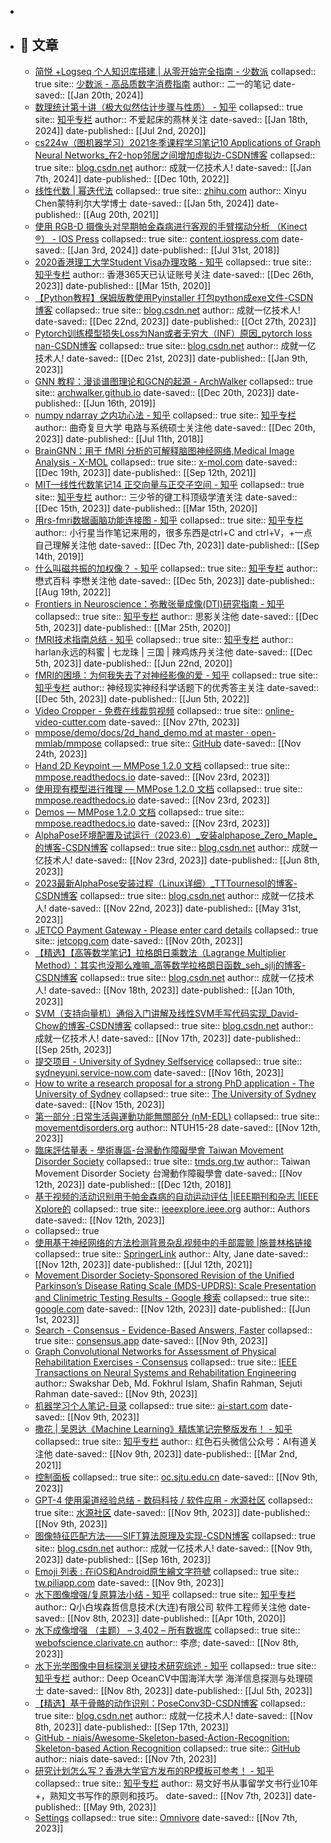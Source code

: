 -
- ## 🔖 文章
	- [简悦 +Logseq 个人知识库搭建 | 从零开始完全指南 - 少数派](https://omnivore.app/me/logseq-18d263e42a6)
	  collapsed:: true
	  site:: [少数派 - 高品质数字消费指南](https://sspai.com/post/72022)
	  author:: 二一的笔记
	  date-saved:: [[Jan 20th, 2024]]
	- [数理统计第十讲（极大似然估计步骤与性质） - 知乎](https://omnivore.app/me/-18d1c342e9e)
	  collapsed:: true
	  site:: [知乎专栏](https://zhuanlan.zhihu.com/p/152614797)
	  author:: 不爱起床的燕林​关注
	  date-saved:: [[Jan 18th, 2024]]
	  date-published:: [[Jul 2nd, 2020]]
	- [cs224w（图机器学习）2021冬季课程学习笔记10 Applications of Graph Neural Networks_在2-hop邻居之间增加虚拟边-CSDN博客](https://omnivore.app/me/cs-224-w-2021-10-applications-of-graph-neural-networks-2-hop-csd-18ce2b7acf6)
	  collapsed:: true
	  site:: [blog.csdn.net](https://blog.csdn.net/PolarisRisingWar/article/details/118001121)
	  author:: 成就一亿技术人!
	  date-saved:: [[Jan 7th, 2024]]
	  date-published:: [[Dec 10th, 2022]]
	- [线性代数 | 幂迭代法](https://omnivore.app/me/-18cd7b866b4)
	  collapsed:: true
	  site:: [zhihu.com](https://www.zhihu.com/tardis/zm/art/336250805?source_id=1005)
	  author:: Xinyu Chen蒙特利尔大学博士
	  date-saved:: [[Jan 5th, 2024]]
	  date-published:: [[Aug 20th, 2021]]
	- [使用 RGB-D 摄像头对早期帕金森病进行客观的手臂摆动分析 （Kinect &reg;） - IOS Press](https://omnivore.app/me/rgb-d-kinect-reg-ios-press-18cce5d151b)
	  collapsed:: true
	  site:: [content.iospress.com](https://content.iospress.com/articles/journal-of-parkinsons-disease/jpd181401)
	  date-saved:: [[Jan 3rd, 2024]]
	  date-published:: [[Jul 31st, 2018]]
	- [2020香港理工大学Student Visa办理攻略 - 知乎](https://omnivore.app/me/2020-student-visa-18ca60487f6)
	  collapsed:: true
	  site:: [知乎专栏](https://zhuanlan.zhihu.com/p/113187131)
	  author:: 香港365天​已认证账号​关注
	  date-saved:: [[Dec 26th, 2023]]
	  date-published:: [[Mar 15th, 2020]]
	- [【Python教程】保姆版教使用Pyinstaller 打包python成exe文件-CSDN博客](https://omnivore.app/me/python-pyinstaller-python-exe-csdn-18c91505e3f)
	  collapsed:: true
	  site:: [blog.csdn.net](https://blog.csdn.net/flyskymood/article/details/123668136)
	  author:: 成就一亿技术人!
	  date-saved:: [[Dec 22nd, 2023]]
	  date-published:: [[Oct 27th, 2023]]
	- [Pytorch训练模型损失Loss为Nan或者无穷大（INF）原因_pytorch loss nan-CSDN博客](https://omnivore.app/me/pytorch-loss-nan-inf-pytorch-loss-nan-csdn-18c8c0e3699)
	  collapsed:: true
	  site:: [blog.csdn.net](https://blog.csdn.net/ytusdc/article/details/122321907)
	  author:: 成就一亿技术人!
	  date-saved:: [[Dec 21st, 2023]]
	  date-published:: [[Jan 9th, 2023]]
	- [GNN 教程：漫谈谱图理论和GCN的起源 - ArchWalker](https://omnivore.app/me/gnn-gcn-arch-walker-18c87cc1b95)
	  collapsed:: true
	  site:: [archwalker.github.io](https://archwalker.github.io/blog/2019/06/16/GNN-Spectral-Graph.html)
	  date-saved:: [[Dec 20th, 2023]]
	  date-published:: [[Jun 16th, 2019]]
	- [numpy ndarray 之内功心法 - 知乎](https://omnivore.app/me/numpy-ndarray-18c853fe027)
	  collapsed:: true
	  site:: [知乎专栏](https://zhuanlan.zhihu.com/p/39287693)
	  author:: 曲奇​复旦大学 电路与系统硕士​关注他
	  date-saved:: [[Dec 20th, 2023]]
	  date-published:: [[Jul 11th, 2018]]
	- [BrainGNN：用于 fMRI 分析的可解释脑图神经网络,Medical Image Analysis - X-MOL](https://omnivore.app/me/brain-gnn-f-mri-medical-image-analysis-x-mol-18c826e9b44)
	  collapsed:: true
	  site:: [x-mol.com](https://www.x-mol.com/paper/1437212882101923840/t?adv=)
	  date-saved:: [[Dec 19th, 2023]]
	  date-published:: [[Sep 12th, 2021]]
	- [MIT—线性代数笔记14 正交向量与正交子空间 - 知乎](https://omnivore.app/me/mit-14-18c6d27ea89)
	  collapsed:: true
	  site:: [知乎专栏](https://zhuanlan.zhihu.com/p/45861456)
	  author:: 三少爷的键​工科顶级学渣​关注
	  date-saved:: [[Dec 15th, 2023]]
	  date-published:: [[Mar 15th, 2020]]
	- [用rs-fmri数据画脑功能连接图 - 知乎](https://omnivore.app/me/rs-fmri-18c43bf0af8)
	  collapsed:: true
	  site:: [知乎专栏](https://zhuanlan.zhihu.com/p/82419617)
	  author:: 小行星当作笔记来用的，很多东西是ctrl+C and ctrl+V，+一点自己理解​关注他
	  date-saved:: [[Dec 7th, 2023]]
	  date-published:: [[Sep 14th, 2019]]
	- [什么叫磁共振的加权像？ - 知乎](https://omnivore.app/me/-18c39d2b612)
	  collapsed:: true
	  site:: [知乎专栏](https://zhuanlan.zhihu.com/p/553793050)
	  author:: 懋式百科 李懋​​关注他
	  date-saved:: [[Dec 5th, 2023]]
	  date-published:: [[Aug 19th, 2022]]
	- [Frontiers in Neuroscience：弥散张量成像(DTI)研究指南 - 知乎](https://omnivore.app/me/frontiers-in-neuroscience-dti-18c38f8b2cc)
	  collapsed:: true
	  site:: [知乎专栏](https://zhuanlan.zhihu.com/p/116443062)
	  author:: 思影​关注他
	  date-saved:: [[Dec 5th, 2023]]
	  date-published:: [[Mar 25th, 2020]]
	- [fMRI技术指南总结 - 知乎](https://omnivore.app/me/f-mri-18c38efe008)
	  collapsed:: true
	  site:: [知乎专栏](https://zhuanlan.zhihu.com/p/148999417)
	  author:: harlan永远的科蜜 | 七龙珠 | 三国 | 辣鸡炼丹​关注他
	  date-saved:: [[Dec 5th, 2023]]
	  date-published:: [[Jun 22nd, 2020]]
	- [fMRI的困境：为何我失去了对神经影像的爱 - 知乎](https://omnivore.app/me/f-mri-18c38ee6ec9)
	  collapsed:: true
	  site:: [知乎专栏](https://zhuanlan.zhihu.com/p/524297744)
	  author:: 神经现实​神经科学话题下的优秀答主​关注
	  date-saved:: [[Dec 5th, 2023]]
	  date-published:: [[Jun 5th, 2022]]
	- [Video Cropper - 免费在线裁剪视频](https://omnivore.app/me/video-cropper-18c113481e5)
	  collapsed:: true
	  site:: [online-video-cutter.com](https://online-video-cutter.com/cn/crop-video)
	  date-saved:: [[Nov 27th, 2023]]
	- [mmpose/demo/docs/2d_hand_demo.md at master · open-mmlab/mmpose](https://omnivore.app/me/mmpose-demo-docs-2-d-hand-demo-md-at-master-open-mmlab-mmpose-18bfcf7d7ad)
	  collapsed:: true
	  site:: [GitHub](https://github.com/open-mmlab/mmpose/blob/master/demo/docs/2d_hand_demo.md)
	  date-saved:: [[Nov 24th, 2023]]
	- [Hand 2D Keypoint — MMPose 1.2.0 文档](https://omnivore.app/me/hand-2-d-keypoint-mm-pose-1-2-0-18bfce77933)
	  collapsed:: true
	  site:: [mmpose.readthedocs.io](https://mmpose.readthedocs.io/zh-cn/dev-1.x/model_zoo/hand_2d_keypoint.html)
	  date-saved:: [[Nov 23rd, 2023]]
	- [使用现有模型进行推理 — MMPose 1.2.0 文档](https://omnivore.app/me/mm-pose-1-2-0-18bfa35466d)
	  collapsed:: true
	  site:: [mmpose.readthedocs.io](https://mmpose.readthedocs.io/zh-cn/latest/user_guides/inference.html)
	  date-saved:: [[Nov 23rd, 2023]]
	- [Demos — MMPose 1.2.0 文档](https://omnivore.app/me/demos-mm-pose-1-2-0-18bf9bbfaa0)
	  collapsed:: true
	  site:: [mmpose.readthedocs.io](https://mmpose.readthedocs.io/zh-cn/latest/demos.html)
	  date-saved:: [[Nov 23rd, 2023]]
	- [AlphaPose环境配置及试运行（2023.6）_安装alphapose_Zero_Maple_的博客-CSDN博客](https://omnivore.app/me/alpha-pose-2023-6-alphapose-zero-maple-csdn-18bf9a3386c)
	  collapsed:: true
	  site:: [blog.csdn.net](https://blog.csdn.net/Zero_Maple_/article/details/131111319)
	  author:: 成就一亿技术人!
	  date-saved:: [[Nov 23rd, 2023]]
	  date-published:: [[Jun 8th, 2023]]
	- [2023最新AlphaPose安装过程（Linux详细）_TTTournesol的博客-CSDN博客](https://omnivore.app/me/2023-alpha-pose-linux-tt-tournesol-csdn-18bf74787a9)
	  collapsed:: true
	  site:: [blog.csdn.net](https://blog.csdn.net/TTTournesol/article/details/130968903)
	  author:: 成就一亿技术人!
	  date-saved:: [[Nov 22nd, 2023]]
	  date-published:: [[May 31st, 2023]]
	- [JETCO Payment Gateway - Please enter card details](https://omnivore.app/me/jetco-payment-gateway-please-enter-card-details-18bec7339d1)
	  collapsed:: true
	  site:: [jetcopg.com](https://www.jetcopg.com/PayPage/enterCardDetails.jsp)
	  date-saved:: [[Nov 20th, 2023]]
	- [【精选】【高等数学笔记】拉格朗日乘数法（Lagrange Multiplier Method）：其实也没那么难嘛_高等数学拉格朗日函数_seh_sjlj的博客-CSDN博客](https://omnivore.app/me/lagrange-multiplier-method-seh-sjlj-csdn-18be04bbda9)
	  collapsed:: true
	  site:: [blog.csdn.net](https://blog.csdn.net/qaqwqaqwq/article/details/123421989)
	  author:: 成就一亿技术人!
	  date-saved:: [[Nov 18th, 2023]]
	  date-published:: [[Jan 10th, 2023]]
	- [SVM（支持向量机）通俗入门讲解及线性SVM手写代码实现_David-Chow的博客-CSDN博客](https://omnivore.app/me/svm-svm-david-chow-csdn-18bdd2779c1)
	  collapsed:: true
	  site:: [blog.csdn.net](https://blog.csdn.net/qq_23981335/article/details/117067199)
	  author:: 成就一亿技术人!
	  date-saved:: [[Nov 17th, 2023]]
	  date-published:: [[Sep 25th, 2023]]
	- [提交项目 - University of Sydney Selfservice](https://omnivore.app/me/university-of-sydney-selfservice-18bd6f4a3f9)
	  collapsed:: true
	  site:: [sydneyuni.service-now.com](https://sydneyuni.service-now.com/selfservice?id=cat_item_submitted_public&sys_id=1b2488a5476af1d0b1a8fbb5036d4364)
	  date-saved:: [[Nov 16th, 2023]]
	- [How to write a research proposal for a strong PhD application - The University of Sydney](https://omnivore.app/me/how-to-write-a-research-proposal-for-a-strong-ph-d-application-t-18bd2502b7d)
	  collapsed:: true
	  site:: [The University of Sydney](https://www.sydney.edu.au/study/applying/how-to-apply/postgraduate-research/how-to-write-a-research-proposal-for-a-strong-phd-application.html)
	  date-saved:: [[Nov 15th, 2023]]
	- [第一部分 :日常生活與運動功能無關部分 (nM-EDL)](https://omnivore.app/me/mds-updrs-simplified-official-translation-final-18bc3b6fb27)
	  collapsed:: true
	  site:: [movementdisorders.org](https://www.movementdisorders.org/MDS-Files1/PDFs/MDS-UPDRS-Rating-Scales/MDS-UPDRS_Simplified_Official_Translation_FINAL.pdf)
	  author:: NTUH15-28
	  date-saved:: [[Nov 12th, 2023]]
	- [臨床評估量表 - 學術專區-台灣動作障礙學會 Taiwan Movement Disorder Society](https://omnivore.app/me/taiwan-movement-disorder-society-18bc3b6d253)
	  collapsed:: true
	  site:: [tmds.org.tw](http://www.tmds.org.tw/knowledge/info.asp?%2F1.html=)
	  author:: Taiwan Movement Disorder Society 台灣動作障礙學會
	  date-saved:: [[Nov 12th, 2023]]
	  date-published:: [[Dec 12th, 2018]]
	- [基于视频的活动识别用于帕金森病的自动运动评估 |IEEE期刊和杂志 |IEEE Xplore的](https://omnivore.app/me/ieee-ieee-xplore-18bc39d272c)
	  collapsed:: true
	  site:: [ieeexplore.ieee.org](https://ieeexplore.ieee.org/abstract/document/10193771)
	  author:: Authors
	  date-saved:: [[Nov 12th, 2023]]
	- collapsed:: true
	- [使用基于神经网络的方法检测背景杂乱视频中的手部震颤 |施普林格链接](https://omnivore.app/me/-18bc24bcf56)
	  collapsed:: true
	  site:: [SpringerLink](https://link.springer.com/article/10.1007/s13755-021-00159-3)
	  author:: Alty, Jane
	  date-saved:: [[Nov 12th, 2023]]
	  date-published:: [[Jul 12th, 2021]]
	- [Movement Disorder Society-Sponsored Revision of the Unified Parkinson’s Disease Rating Scale (MDS-UPDRS): Scale Presentation and Clinimetric Testing Results - Google 検索](https://omnivore.app/me/movement-disorder-society-sponsored-revision-of-the-unified-park-18bc245c9d9)
	  collapsed:: true
	  site:: [google.com](https://www.google.com/search?ei=JFxQZZC7H9Sx2roP_6SFsAQ&gs_lp=Egxnd3Mtd2l6LXNlcnAingFNb3ZlbWVudCBEaXNvcmRlciBTb2NpZXR5LVNwb25zb3JlZCBSZXZpc2lvbiBvZiB0aGUgVW5pZmllZApQYXJraW5zb27igJlzIERpc2Vhc2UgUmF0aW5nIFNjYWxlIChNRFMtVVBEUlMpOiBTY2FsZQpQcmVzZW50YXRpb24gYW5kIENsaW5pbWV0cmljIFRlc3RpbmcgUmVzdWx0czIEEAAYRzIEEAAYRzIEEAAYRzIEEAAYRzIEEAAYRzIEEAAYRzIEEAAYRzIEEAAYRzIEEAAYRzIEEAAYR0jcBVDpBFjpBHAAeAKQAQCYAQCgAQCqAQC4AQPIAQD4AQL4AQHiAwQYACBBiAYBkAYK&hl=ja&oq=Movement+Disorder+Society-Sponsored+Revision+of+the+Unified%250D%250AParkinson%25E2%2580%2599s+Disease+Rating+Scale+%2528MDS-UPDRS%2529%253A+Scale%250D%250APresentation+and+Clinimetric+Testing+Results&q=Movement+Disorder+Society-Sponsored+Revision+of+the+Unified%250D%250AParkinson%25E2%2580%2599s+Disease+Rating+Scale+%2528MDS-UPDRS%2529%253A+Scale%250D%250APresentation+and+Clinimetric+Testing+Results&sca_esv=567951771&sclient=gws-wiz-serp&sxsrf=AM9HkKkbutqoAdh615gNQlsN61dTsO0r7Q%253A1699765284522&uact=5&ved=0ahUKEwiQ3fCP172CAxXUmFYBHX9SAUYQ4dUDCBA)
	  date-saved:: [[Nov 12th, 2023]]
	  date-published:: [[Jun 1st, 2023]]
	- [Search - Consensus - Evidence-Based Answers, Faster](https://omnivore.app/me/search-consensus-evidence-based-answers-faster-18bb4acc08c)
	  collapsed:: true
	  site:: [consensus.app](https://consensus.app/search/)
	  date-saved:: [[Nov 9th, 2023]]
	- [Graph Convolutional Networks for Assessment of Physical Rehabilitation Exercises - Consensus](https://omnivore.app/me/graph-convolutional-networks-for-assessment-of-physical-rehabili-18bb4ac4aa4)
	  collapsed:: true
	  site:: [IEEE Transactions on Neural Systems and Rehabilitation Engineering](https://consensus.app/papers/graph-convolutional-networks-assessment-physical-deb/5b2645c773695df097d65ee6e586f4e8/)
	  author:: Swakshar Deb, Md. Fokhrul Islam, Shafin Rahman, Sejuti Rahman
	  date-saved:: [[Nov 9th, 2023]]
	- [机器学习个人笔记-目录](https://omnivore.app/me/-18bb48faf52)
	  collapsed:: true
	  site:: [ai-start.com](http://www.ai-start.com/ml2014/)
	  date-saved:: [[Nov 9th, 2023]]
	- [撒花 | 吴恩达《Machine Learning》精炼笔记完整版发布！ - 知乎](https://omnivore.app/me/machine-learning-18bb48ee5f8)
	  collapsed:: true
	  site:: [知乎专栏](https://zhuanlan.zhihu.com/p/353905922)
	  author:: 红色石头微信公众号：AI有道​关注他
	  date-saved:: [[Nov 9th, 2023]]
	  date-published:: [[Mar 2nd, 2021]]
	- [控制面板](https://omnivore.app/me/-18bb3d70756)
	  collapsed:: true
	  site:: [oc.sjtu.edu.cn](https://oc.sjtu.edu.cn/?login_success=1)
	  date-saved:: [[Nov 9th, 2023]]
	- [GPT-4 使用渠道经验总结 - 数码科技 / 软件应用 - 水源社区](https://omnivore.app/me/gpt-4-18bb3d6e68f)
	  collapsed:: true
	  site:: [水源社区](https://shuiyuan.sjtu.edu.cn/t/topic/218609)
	  date-saved:: [[Nov 9th, 2023]]
	  date-published:: [[Nov 9th, 2023]]
	- [图像特征匹配方法——SIFT算法原理及实现-CSDN博客](https://omnivore.app/me/sift-csdn-18bb39052c3)
	  collapsed:: true
	  site:: [blog.csdn.net](https://blog.csdn.net/qq_40369926/article/details/88597406)
	  author:: 成就一亿技术人!
	  date-saved:: [[Nov 9th, 2023]]
	  date-published:: [[Sep 16th, 2023]]
	- [Emoji 列表 : 在iOS和Android原生繪文字符號](https://omnivore.app/me/emoji-i-os-android-18bb204e8a3)
	  collapsed:: true
	  site:: [tw.piliapp.com](https://tw.piliapp.com/emoji/list/)
	  date-saved:: [[Nov 9th, 2023]]
	- [水下图像增强/复原算法小结 - 知乎](https://omnivore.app/me/-18baf4e396f)
	  collapsed:: true
	  site:: [知乎专栏](https://zhuanlan.zhihu.com/p/128588845)
	  author:: Q小白​埃森哲信息技术(大连)有限公司 软件工程师​关注他
	  date-saved:: [[Nov 8th, 2023]]
	  date-published:: [[Apr 10th, 2020]]
	- [水下成像增强 （主题） – 3,402 – 所有数据库](https://omnivore.app/me/3-402-18bae24b370)
	  collapsed:: true
	  site:: [webofscience.clarivate.cn](https://webofscience.clarivate.cn/wos/alldb/summary/87197d41-c805-4399-bddf-5071083493d9-b268d0cc/date-descending/1)
	  author:: 李彦;
	  date-saved:: [[Nov 8th, 2023]]
	- [水下光学图像中目标探测关键技术研究综述 - 知乎](https://omnivore.app/me/-18bae0d5e46)
	  collapsed:: true
	  site:: [知乎专栏](https://zhuanlan.zhihu.com/p/641592357)
	  author:: Deep OceanCV​中国海洋大学 海洋信息探测与处理硕士
	  date-saved:: [[Nov 8th, 2023]]
	  date-published:: [[Jul 5th, 2023]]
	- [【精选】基于骨骼的动作识别：PoseConv3D-CSDN博客](https://omnivore.app/me/pose-conv-3-d-csdn-18bada8756f)
	  collapsed:: true
	  site:: [blog.csdn.net](https://blog.csdn.net/gaoqing_dream163/article/details/127432119)
	  author:: 成就一亿技术人!
	  date-saved:: [[Nov 8th, 2023]]
	  date-published:: [[Sep 17th, 2023]]
	- [GitHub - niais/Awesome-Skeleton-based-Action-Recognition: Skeleton-based Action Recognition](https://omnivore.app/me/git-hub-niais-awesome-skeleton-based-action-recognition-skeleton-18ba9baf679)
	  collapsed:: true
	  site:: [GitHub](https://github.com/niais/Awesome-Skeleton-based-Action-Recognition)
	  author:: niais
	  date-saved:: [[Nov 7th, 2023]]
	- [研究计划怎么写？香港大学官方发布的RP模板可参考！ - 知乎](https://omnivore.app/me/rp-18ba73ab969)
	  collapsed:: true
	  site:: [知乎专栏](https://zhuanlan.zhihu.com/p/628023359)
	  author:: 易文好书从事留学文书行业10年+，熟知文书写作的原则和技巧。
	  date-saved:: [[Nov 7th, 2023]]
	  date-published:: [[May 9th, 2023]]
	- [Settings](https://omnivore.app/me/settings-18ba5716623)
	  collapsed:: true
	  site:: [Omnivore](https://omnivore.app/settings/api)
	  date-saved:: [[Nov 7th, 2023]]